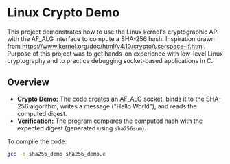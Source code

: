 # Linux Crypto Demo

This project demonstrates how to use the Linux kernel's cryptographic API with the AF_ALG interface to compute a SHA-256 hash. Inspiration drawn from https://www.kernel.org/doc/html/v4.10/crypto/userspace-if.html. Purpose of this project was to get hands-on experience with low-level Linux cryptography and to practice debugging socket-based applications in C.

## Overview

- **Crypto Demo:** The code creates an AF_ALG socket, binds it to the SHA-256 algorithm, writes a message ("Hello World"), and reads the computed digest.
- **Verification:** The program compares the computed hash with the expected digest (generated using `sha256sum`).

To compile the code:
   ```bash
   gcc -o sha256_demo sha256_demo.c
